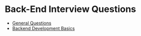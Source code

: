 # Back-End Interview Questions
- [General Questions](https://github.com/BekCodingAddict/Back-End/tree/master/Interview-Questions/General)
- [Backend Development Basics](https://github.com/BekCodingAddict/Back-End/tree/master/Interview-Questions/Basics)
